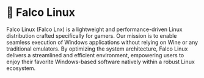 # 🐧 Falco Linux 
Falco Linux (Falco Lnx) is a lightweight and performance-driven Linux distribution crafted specifically for gamers. Our mission is to enable seamless execution of Windows applications without relying on Wine or any traditional emulators. By optimizing the system architecture, Falco Linux delivers a streamlined and efficient environment, empowering users to enjoy their favorite Windows-based software natively within a robust Linux ecosystem.
